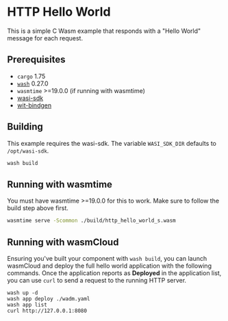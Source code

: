 # HTTP Hello World

This is a simple C Wasm example that responds with a "Hello World" message for each request.

## Prerequisites

- `cargo` 1.75
- [`wash`](https://wasmcloud.com/docs/installation) 0.27.0
- `wasmtime` >=19.0.0 (if running with wasmtime)
- [wasi-sdk](https://github.com/WebAssembly/wasi-sdk)
- [wit-bindgen](https://github.com/bytecodealliance/wit-bindgen)

## Building

This example requires the wasi-sdk. The variable `WASI_SDK_DIR` defaults to `/opt/wasi-sdk`.
```bash
wash build
```

## Running with wasmtime

You must have wasmtime >=19.0.0 for this to work. Make sure to follow the build step above first.

```bash
wasmtime serve -Scommon ./build/http_hello_world_s.wasm
```

## Running with wasmCloud

Ensuring you've built your component with `wash build`, you can launch wasmCloud and deploy the full hello world application with the following commands. Once the application reports as **Deployed** in the application list, you can use `curl` to send a request to the running HTTP server.

```shell
wash up -d
wash app deploy ./wadm.yaml
wash app list
curl http://127.0.0.1:8080
```

